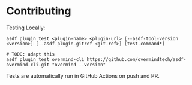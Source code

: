 # Contributing

Testing Locally:

```shell
asdf plugin test <plugin-name> <plugin-url> [--asdf-tool-version <version>] [--asdf-plugin-gitref <git-ref>] [test-command*]

# TODO: adapt this
asdf plugin test overmind-cli https://github.com/overmindtech/asdf-overmind-cli.git "overmind --version"
```

Tests are automatically run in GitHub Actions on push and PR.
